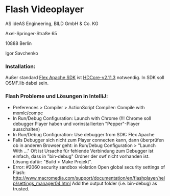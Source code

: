 Flash Videoplayer
=====================
AS ideAS Engineering, BILD GmbH & Co. KG

Axel-Springer-Straße 65

10888 Berlin

Igor Savchenko


### Installation:
Außer standard [Flex Apache SDK](http://flex.apache.org/installer.html) ist [HDCore-v2.11.3](http://mediapm.edgesuite.net/akamai-osmf-plugins/samples/index.html) notwendig. In SDK soll OSMF.lib dabei sein.


### Flash Probleme und Lösungen in IntelliJ:
  +  Preferences > Compiler > ActionScript Compiler:   Compile with mxmlc/compc
  +  In Run/Debug Configuration:   Launch with Chrome (!!! Chrome soll debugger Player haben und vorinstallierten "Pepper"-Player ausschalten)
  +  In Run/Debug Configuration:  Use debugger from SDK: Flex Apache
  +  Falls Debugger sich nicht zum Player connecten kann, dann überprüfen ob in anderen Browser geht: in Run/Debug Configuration > "Launch With ..."
        Oft ist Ursache für fehlende Verbindung zum Debugger ist einfach, dass in "bin-debug" Ordner der swf nicht vorhanden ist. Lösung dafür: "Build > Make Projekt".
  +  Error: #2060 security sandbox violation
        Open global security settings of Flash: http://www.macromedia.com/support/documentation/en/flashplayer/help/settings_manager04.html
        Add the output folder (i.e. bin-debug) as trusted.